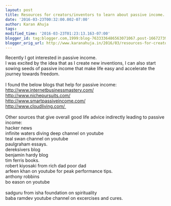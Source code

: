 ```yaml
---
layout: post
title: Resources for creators/inventors to learn about passive income.
date: '2016-03-23T00:32:00.002-07:00'
author: Karan Ahuja
tags: 
modified_time: '2016-03-23T01:23:13.163-07:00'
blogger_id: tag:blogger.com,1999:blog-7633336486563071067.post-1667273987073975879
blogger_orig_url: http://www.karanahuja.in/2016/03/resources-for-creatorsinventors-to.html
---
```


<div dir="ltr" style="text-align: left;" trbidi="on">Recently I got interested in passive income.<br />I was excited by the idea that as I create new inventions, I can also start sowing seeds of passive income that make life easy and accelerate the journey towards freedom.<br /><br />I found the below blogs that help for passive income: <br /><a href="http://www.internetbusinessmastery.com/">http://www.internetbusinessmastery.com/</a><br /><a href="http://www.nichepursuits.com/">http://www.nichepursuits.com/ </a><br /><a href="http://www.smartpassiveincome.com/">http://www.smartpassiveincome.com/</a><br /><a href="http://www.cloudliving.com/">http://www.cloudliving.com/&nbsp; </a><br /><br />Other sources that give overall good life advice indirectly leading to passive income:<br />hacker news<br />infinite waters diving deep channel on youtube<br />teal swan channel on youtube<br />paulgraham essays.<br />dereksivers blog<br />benjamin hardy blog<br />tim ferris books.<br />robert kiyosaki from rich dad poor dad<br />arfeen khan on youtube for peak performance tips.<br />anthony robbins<br />bo eason on youtube<br /><br />sadguru from isha foundation on spirituality<br />baba ramdev youtube channel on excercises and cures.</div>
<!--more-->
